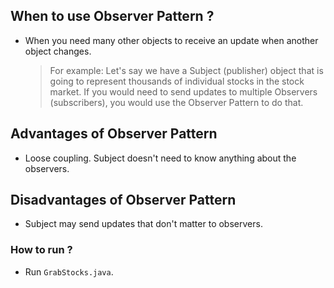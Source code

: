 ## When to use Observer Pattern ?

- When you need many other objects to receive an update when another object changes.
  > For example: Let's say we have a Subject (publisher) object that is going to represent thousands of individual stocks in the stock market. If you would need to send updates to multiple Observers (subscribers), you would use the Observer Pattern to do that.

## Advantages of Observer Pattern

- Loose coupling. Subject doesn't need to know anything about the observers.

## Disadvantages of Observer Pattern

- Subject may send updates that don't matter to observers.

### How to run ?

- Run `GrabStocks.java`.
